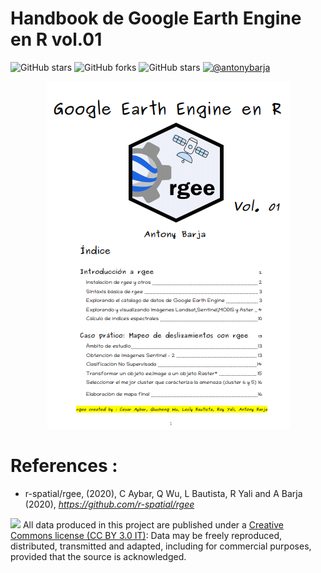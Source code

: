 # Handbook de Google Earth Engine en R vol.01
![GitHub stars](https://img.shields.io/github/stars/r-spatial/rgee?label=rgee&style=plastic)
![GitHub forks](https://img.shields.io/github/forks/barja8/Handbook_rgee?style=plastic)
![GitHub stars](https://img.shields.io/github/stars/barja8/Handbook_rgee?color=green&style=plastic)
<a href="https://www.linkedin.com/in/antonybarja/"><img alt="@antonybarja" 
src="https://img.shields.io/badge/Autor-Antony%20M.%20Barja-lightgrey" /></a>


<div style="width:100%;text-align:center;">
  <a href=""> <img src="Img/presentation.png"> </a>
</div>

# References : 

* r-spatial/rgee, (2020), C Aybar, Q Wu, L Bautista, R Yali and A Barja (2020), *https://github.com/r-spatial/rgee*

![](https://github.com/barja8/Friends/blob/master/QGIS/Img/icons/istat88x31.png?raw=true) All data produced in this project are published under a [Creative Commons license (CC BY 3.0 IT)]((https://creativecommons.org/share-your-work/)): Data may be freely reproduced, distributed, transmitted and adapted, including for commercial purposes, provided that the source is acknowledged.
